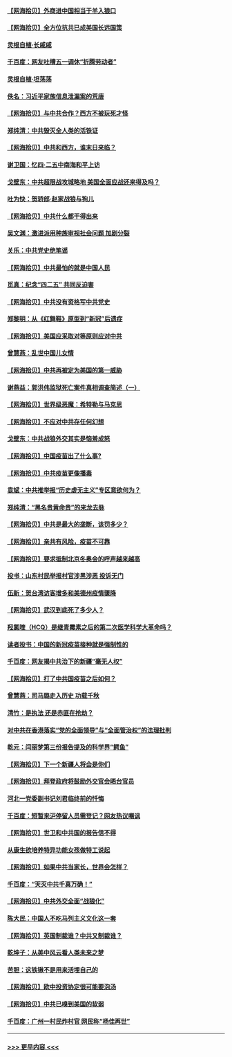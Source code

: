 #### [【网海拾贝】外商进中国相当于羊入狼口](../pages/nsc993/n12908274.md?t=04281251) 
#### [【网海拾贝】全方位抗共已成美国长远国策](../pages/nsc993/n12906878.md?t=04281251) 
#### [灵根自植‧长戚戚](../pages/nsc993/n12905585.md?t=04281251) 
#### [千百度：网友吐槽五一调休“折腾劳动者”](../pages/nsc993/n12905934.md?t=04281251) 
#### [灵根自植‧坦荡荡](../pages/nsc993/n12905562.md?t=04281251) 
#### [佚名：习近平家族信息泄漏案的荒唐](../pages/nsc993/n12904705.md?t=04281251) 
#### [【网海拾贝】与中共合作？西方不被玩死才怪](../pages/nsc993/n12903873.md?t=04281251) 
#### [郑纯清：中共毁灭全人类的活铁证](../pages/nsc993/n12903785.md?t=04281251) 
#### [【网海拾贝】中共和西方，谁末日来临？](../pages/nsc993/n12903482.md?t=04281251) 
#### [谢卫国：忆四‧二五中南海和平上访](../pages/nsc993/n12902192.md?t=04281251) 
#### [戈壁东：中共超限战攻城略地 美国全面应战还来得及吗？](../pages/nsc993/n12902297.md?t=04281251) 
#### [吐为快：贺骄郎‧赵家战狼与狗儿](../pages/nsc993/n12902280.md?t=04281251) 
#### [【网海拾贝】中共什么都干得出来](../pages/nsc993/n12897500.md?t=04281251) 
#### [吴文渊：激进派用种族审视社会问题 加剧分裂](../pages/nsc993/n12893881.md?t=04281251) 
#### [关乐：中共党史绝笔谣](../pages/nsc993/n12897270.md?t=04281251) 
#### [【网海拾贝】中共最怕的就是中国人民](../pages/nsc993/n12894705.md?t=04281251) 
#### [觅真：纪念“四二五” 共同反迫害](../pages/nsc993/n12894553.md?t=04281251) 
#### [【网海拾贝】中共没有资格写中共党史](../pages/nsc993/n12892231.md?t=04281251) 
#### [郑黎明：从《红舞鞋》原型到“新冠”后遗症](../pages/nsc993/n12890469.md?t=04281251) 
#### [【网海拾贝】美国应采取对等原则应对中共](../pages/nsc993/n12889176.md?t=04281251) 
#### [曾慧燕：乱世中国儿女情](../pages/nsc993/n12887931.md?t=04281251) 
#### [【网海拾贝】中共再被定为美国的第一威胁](../pages/nsc993/n12887580.md?t=04281251) 
#### [谢燕益：郭洪伟监狱死亡案件真相调查简述（一）](../pages/nsc993/n12885648.md?t=04281251) 
#### [【网海拾贝】世界级恶魔：希特勒与马克思](../pages/nsc993/n12884062.md?t=04281251) 
#### [【网海拾贝】不应对中共存任何幻想](../pages/nsc993/n12881460.md?t=04281251) 
#### [戈壁东：中共战狼外交其实是恼羞成怒](../pages/nsc993/n12880392.md?t=04281251) 
#### [【网海拾贝】中国疫苗出了什么事?](../pages/nsc993/n12879124.md?t=04281251) 
#### [【网海拾贝】中共疫苗更像播毒](../pages/nsc993/n12876631.md?t=04281251) 
#### [袁斌：中共推举报“历史虚无主义”专区意欲何为？](../pages/nsc993/n12876530.md?t=04281251) 
#### [郑纯清：“黑名贵黄命贵”的来龙去脉](../pages/nsc993/n12875589.md?t=04281251) 
#### [【网海拾贝】中共是最大的垄断，该罚多少？](../pages/nsc993/n12874006.md?t=04281251) 
#### [【网海拾贝】亲共有风险，疫苗不可靠](../pages/nsc993/n12872224.md?t=04281251) 
#### [【网海拾贝】要求抵制北京冬奥会的呼声越来越高](../pages/nsc993/n12868962.md?t=04281251) 
#### [投书：山东村民举报村官涉黑涉恶 投诉无门](../pages/nsc993/n12869726.md?t=04281251) 
#### [伍新：贺台湾访客增多和美德州疫情骤降](../pages/nsc993/n12865651.md?t=04281251) 
#### [【网海拾贝】武汉到底死了多少人？](../pages/nsc993/n12863707.md?t=04281251) 
#### [羟氯喹（HCQ）是继青霉素之后的第二次医学科学大革命吗？](../pages/nsc993/n12638564.md?t=04281251) 
#### [读者投书：中国的新冠疫苗接种就是强制性的](../pages/nsc993/n12859932.md?t=04281251) 
#### [千百度：网友揭中共治下的新疆“毫无人权”](../pages/nsc993/n12858385.md?t=04281251) 
#### [【网海拾贝】打了中共国疫苗之后如何？](../pages/nsc993/n12857866.md?t=04281251) 
#### [曾慧燕：司马璐走入历史 功载千秋](../pages/nsc993/n12856996.md?t=04281251) 
#### [清竹：是执法 还是赤匪在抢劫？](../pages/nsc993/n12856952.md?t=04281251) 
#### [对中共在香港落实“党的全面领导”与“全面管治权”的法理批判](../pages/nsc993/n12856929.md?t=04281251) 
#### [乾元：闫丽梦第三份报告提及的科学界“鳄鱼”](../pages/nsc993/n12855985.md?t=04281251) 
#### [【网海拾贝】下一个新疆人将会是你们](../pages/nsc993/n12855864.md?t=04281251) 
#### [【网海拾贝】拜登政府将鼓励外交官会晤台官员](../pages/nsc993/n12853615.md?t=04281251) 
#### [河北一党委副书记刘君临终前的忏悔](../pages/nsc993/n12849420.md?t=04281251) 
#### [千百度：短暂来沪停留人员需登记？网友热议嘲讽](../pages/nsc993/n12853497.md?t=04281251) 
#### [【网海拾贝】世卫和中共国的报告信不得](../pages/nsc993/n12850902.md?t=04281251) 
#### [从康生欲培养特异功能女孩做特工说起](../pages/nsc993/n12849289.md?t=04281251) 
#### [【网海拾贝】如果中共当家长，世界会怎样？](../pages/nsc993/n12848436.md?t=04281251) 
#### [千百度：“天灭中共千真万确！”](../pages/nsc993/n12845659.md?t=04281251) 
#### [【网海拾贝】中共外交全面“战狼化”](../pages/nsc993/n12845607.md?t=04281251) 
#### [陈大民：中国人不吃马列主义文化这一套](../pages/nsc993/n12842496.md?t=04281251) 
#### [【网海拾贝】英国制裁谁？中共又制裁谁？](../pages/nsc993/n12840909.md?t=04281251) 
#### [乾坤子：从美中风云看人类未来之梦](../pages/nsc993/n12840590.md?t=04281251) 
#### [苦胆：这铁锹不是用来活埋自己的](../pages/nsc993/n12839512.md?t=04281251) 
#### [【网海拾贝】欧中投资协定很可能要泡汤](../pages/nsc993/n12835122.md?t=04281251) 
#### [【网海拾贝】中共已嗅到美国的软弱](../pages/nsc993/n12832411.md?t=04281251) 
#### [千百度：广州一村民炸村官 网民称“杨佳再世”](../pages/nsc993/n12832380.md?t=04281251) 

----
#### [ >>> 更早内容 <<< ](../indexes/nsc993-earlier.md)
